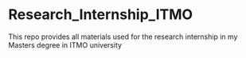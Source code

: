 # Research_Internship_ITMO
This repo provides all materials used for the research internship in my Masters degree in ITMO university
